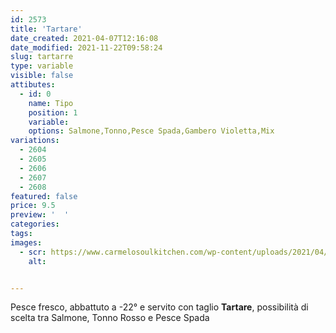 ```yaml
---
id: 2573
title: 'Tartare'
date_created: 2021-04-07T12:16:08
date_modified: 2021-11-22T09:58:24
slug: tartarre
type: variable
visible: false
attibutes: 
  - id: 0
    name: Tipo
    position: 1
    variable: 
    options: Salmone,Tonno,Pesce Spada,Gambero Violetta,Mix
variations:
  - 2604
  - 2605
  - 2606
  - 2607
  - 2608
featured: false
price: 9.5
preview: '  '
categories: 
tags: 
images: 
  - scr: https://www.carmelosoulkitchen.com/wp-content/uploads/2021/04/Tartare-di-Gambero-Violetta.png
    alt: 


---
```


<p>Pesce fresco, abbattuto a -22° e servito con taglio <strong>Tartare</strong>, possibilità di scelta tra Salmone, Tonno Rosso e Pesce Spada</p>


